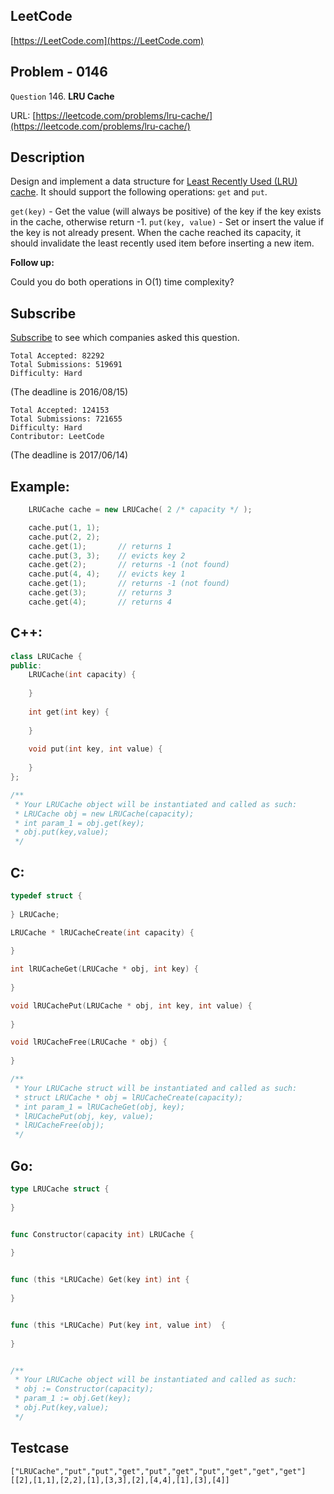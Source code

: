 
## LeetCode

[https://LeetCode.com](https://LeetCode.com)

## Problem - 0146

`Question` 146. **LRU Cache**

URL: [https://leetcode.com/problems/lru-cache/](https://leetcode.com/problems/lru-cache/)

## Description

Design and implement a data structure for [Least Recently Used (LRU) cache](https://en.wikipedia.org/wiki/Cache_replacement_policies#LRU). It should support the following operations: `get` and `put`.

`get(key)` - Get the value (will always be positive) of the key if the key exists in the cache, otherwise return -1.
`put(key, value)` - Set or insert the value if the key is not already present. When the cache reached its capacity, it should invalidate the least recently used item before inserting a new item.

**Follow up:**

Could you do both operations in O(1) time complexity?

## Subscribe

[Subscribe](https://leetcode.com/subscribe/) to see which companies asked this question.

    Total Accepted: 82292
    Total Submissions: 519691
    Difficulty: Hard

(The deadline is 2016/08/15)

    Total Accepted: 124153
    Total Submissions: 721655
    Difficulty: Hard
    Contributor: LeetCode

(The deadline is 2017/06/14)

## Example:

```cpp
    LRUCache cache = new LRUCache( 2 /* capacity */ );

    cache.put(1, 1);
    cache.put(2, 2);
    cache.get(1);       // returns 1
    cache.put(3, 3);    // evicts key 2
    cache.get(2);       // returns -1 (not found)
    cache.put(4, 4);    // evicts key 1
    cache.get(1);       // returns -1 (not found)
    cache.get(3);       // returns 3
    cache.get(4);       // returns 4
```

## C++:

```cpp
class LRUCache {
public:
    LRUCache(int capacity) {
        
    }
    
    int get(int key) {
        
    }
    
    void put(int key, int value) {
        
    }
};

/**
 * Your LRUCache object will be instantiated and called as such:
 * LRUCache obj = new LRUCache(capacity);
 * int param_1 = obj.get(key);
 * obj.put(key,value);
 */
```

## C:

```c
typedef struct {
    
} LRUCache;

LRUCache * lRUCacheCreate(int capacity) {
    
}

int lRUCacheGet(LRUCache * obj, int key) {
    
}

void lRUCachePut(LRUCache * obj, int key, int value) {
    
}

void lRUCacheFree(LRUCache * obj) {
    
}

/**
 * Your LRUCache struct will be instantiated and called as such:
 * struct LRUCache * obj = lRUCacheCreate(capacity);
 * int param_1 = lRUCacheGet(obj, key);
 * lRUCachePut(obj, key, value);
 * lRUCacheFree(obj);
 */
```

## Go:

```go
type LRUCache struct {
    
}


func Constructor(capacity int) LRUCache {
    
}


func (this *LRUCache) Get(key int) int {
    
}


func (this *LRUCache) Put(key int, value int)  {
    
}


/**
 * Your LRUCache object will be instantiated and called as such:
 * obj := Constructor(capacity);
 * param_1 := obj.Get(key);
 * obj.Put(key,value);
 */
```

## Testcase

```
["LRUCache","put","put","get","put","get","put","get","get","get"]
[[2],[1,1],[2,2],[1],[3,3],[2],[4,4],[1],[3],[4]]
```
